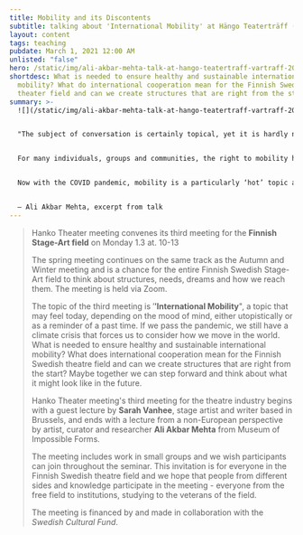 ```yaml
---
title: Mobility and its Discontents
subtitle: talking about 'International Mobility' at Hängo Teaterträff (online)
layout: content
tags: teaching
pubdate: March 1, 2021 12:00 AM
unlisted: "false"
hero: /static/img/ali-akbar-mehta-talk-at-hango-teatertraff-vartraff-2021.jpg
shortdesc: What is needed to ensure healthy and sustainable international
  mobility? What do international cooperation mean for the Finnish Swedish
  theater field and can we create structures that are right from the start?
summary: >-
  ![](/static/img/ali-akbar-mehta-talk-at-hango-teatertraff-vartraff-2021.jpg)


  "The subject of conversation is certainly topical, yet it is hardly new, at least for many non-European citizens of the world, as well as the several historically marginalised, racialised, segregated, and oppressed communities. 


  For many individuals, groups and communities, the right to mobility has been a severely 'restricted commodity' and global mobility has never been a reality for the majority of the world. In fact, Achille Mbembe rightly calls international mobility “a surplus of luxury”. 


  Now with the COVID pandemic, mobility is a particularly ‘hot’ topic and a spoken issue precisely because it jeopardizes this “right” of the relatively rich(er) and elite."


  – Ali Akbar Mehta, excerpt from talk
---
```

> Hanko Theater meeting convenes its third meeting for the **Finnish Stage-Art field** on Monday 1.3 at. 10-13
>
> The spring meeting continues on the same track as the Autumn and Winter meeting and is a chance for the entire Finnish Swedish Stage-Art field to think about structures, needs, dreams and how we reach them. The meeting is held via Zoom.
>
> The topic of the third meeting is ′**′International Mobility**", a topic that may feel today, depending on the mood of mind, either utopistically or as a reminder of a past time. If we pass the pandemic, we still have a climate crisis that forces us to consider how we move in the world. What is needed to ensure healthy and sustainable international mobility? What does international cooperation mean for the Finnish Swedish theatre field and can we create structures that are right from the start? Maybe together we can step forward and think about what it might look like in the future.
>
> Hanko Theater meeting's third meeting for the theatre industry begins with a guest lecture by **Sarah Vanhee**, stage artist and writer based in Brussels, and ends with a lecture from a non-European perspective by artist, curator and researcher **Ali Akbar Mehta** from Museum of Impossible Forms.
>
> The meeting includes work in small groups and we wish participants can join throughout the seminar. This invitation is for everyone in the Finnish Swedish theatre field and we hope that people from different sides and knowledge participate in the meeting - everyone from the free field to institutions, studying to the veterans of the field.
>
> The meeting is financed by and made in collaboration with the *Swedish Cultural Fund*.
